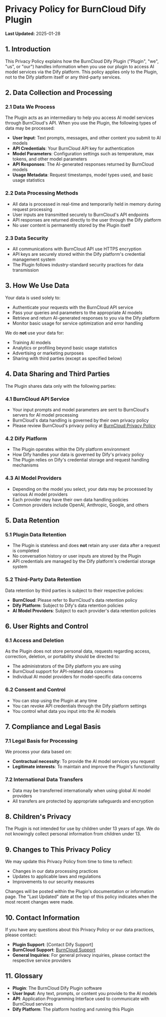# Privacy Policy for BurnCloud Dify Plugin

**Last Updated:** 2025-01-28

## 1. Introduction

This Privacy Policy explains how the BurnCloud Dify Plugin ("Plugin", "we", "us", or "our") handles information when you use our plugin to access AI model services via the Dify platform. This policy applies only to the Plugin, not to the Dify platform itself or any third-party services.

## 2. Data Collection and Processing

### 2.1 Data We Process
The Plugin acts as an intermediary to help you access AI model services through BurnCloud's API. When you use the Plugin, the following types of data may be processed:

- **User Input**: Text prompts, messages, and other content you submit to AI models
- **API Credentials**: Your BurnCloud API key for authentication
- **Model Parameters**: Configuration settings such as temperature, max tokens, and other model parameters
- **API Responses**: The AI-generated responses returned by BurnCloud models
- **Usage Metadata**: Request timestamps, model types used, and basic usage statistics

### 2.2 Data Processing Methods
- All data is processed in real-time and temporarily held in memory during request processing
- User inputs are transmitted securely to BurnCloud's API endpoints
- API responses are returned directly to the user through the Dify platform
- No user content is permanently stored by the Plugin itself

### 2.3 Data Security
- All communications with BurnCloud API use HTTPS encryption
- API keys are securely stored within the Dify platform's credential management system
- The Plugin follows industry-standard security practices for data transmission

## 3. How We Use Data

Your data is used solely to:
- Authenticate your requests with the BurnCloud API service
- Pass your queries and parameters to the appropriate AI models
- Retrieve and return AI-generated responses to you via the Dify platform
- Monitor basic usage for service optimization and error handling

We do **not** use your data for:
- Training AI models
- Analytics or profiling beyond basic usage statistics
- Advertising or marketing purposes
- Sharing with third parties (except as specified below)

## 4. Data Sharing and Third Parties

The Plugin shares data only with the following parties:

### 4.1 BurnCloud API Service
- Your input prompts and model parameters are sent to BurnCloud's servers for AI model processing
- BurnCloud's data handling is governed by their own privacy policy
- Please review BurnCloud's privacy policy at [BurnCloud Privacy Policy](https://www.burncloud.com/privacy)

### 4.2 Dify Platform
- The Plugin operates within the Dify platform environment
- How Dify handles your data is governed by Dify's privacy policy
- The Plugin relies on Dify's credential storage and request handling mechanisms

### 4.3 AI Model Providers
- Depending on the model you select, your data may be processed by various AI model providers
- Each provider may have their own data handling policies
- Common providers include OpenAI, Anthropic, Google, and others

## 5. Data Retention

### 5.1 Plugin Data Retention
- The Plugin is stateless and does **not** retain any user data after a request is completed
- No conversation history or user inputs are stored by the Plugin
- API credentials are managed by the Dify platform's credential storage system

### 5.2 Third-Party Data Retention
Data retention by third parties is subject to their respective policies:
- **BurnCloud**: Please refer to BurnCloud's data retention policy
- **Dify Platform**: Subject to Dify's data retention policies
- **AI Model Providers**: Subject to each provider's data retention policies

## 6. User Rights and Control

### 6.1 Access and Deletion
As the Plugin does not store personal data, requests regarding access, correction, deletion, or portability should be directed to:
- The administrators of the Dify platform you are using
- BurnCloud support for API-related data concerns
- Individual AI model providers for model-specific data concerns

### 6.2 Consent and Control
- You can stop using the Plugin at any time
- You can revoke API credentials through the Dify platform settings
- You control what data you input into the AI models

## 7. Compliance and Legal Basis

### 7.1 Legal Basis for Processing
We process your data based on:
- **Contractual necessity**: To provide the AI model services you request
- **Legitimate interests**: To maintain and improve the Plugin's functionality

### 7.2 International Data Transfers
- Data may be transferred internationally when using global AI model providers
- All transfers are protected by appropriate safeguards and encryption

## 8. Children's Privacy

The Plugin is not intended for use by children under 13 years of age. We do not knowingly collect personal information from children under 13.

## 9. Changes to This Privacy Policy

We may update this Privacy Policy from time to time to reflect:
- Changes in our data processing practices
- Updates to applicable laws and regulations
- Improvements to our security measures

Changes will be posted within the Plugin's documentation or information page. The "Last Updated" date at the top of this policy indicates when the most recent changes were made.

## 10. Contact Information

If you have any questions about this Privacy Policy or our data practices, please contact:

- **Plugin Support**: [Contact Dify Support]
- **BurnCloud Support**: [BurnCloud Support](https://www.burncloud.com/support)
- **General Inquiries**: For general privacy inquiries, please contact the respective service providers

## 11. Glossary

- **Plugin**: The BurnCloud Dify Plugin software
- **User Input**: Any text, prompts, or content you provide to the AI models
- **API**: Application Programming Interface used to communicate with BurnCloud services
- **Dify Platform**: The platform hosting and running this Plugin
